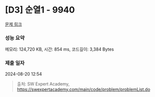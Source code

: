 # [D3] 순열1 - 9940 

[문제 링크](https://swexpertacademy.com/main/code/problem/problemDetail.do?contestProbId=AXHx23oq0REDFAXR) 

### 성능 요약

메모리: 124,720 KB, 시간: 854 ms, 코드길이: 3,384 Bytes

### 제출 일자

2024-08-20 12:54



> 출처: SW Expert Academy, https://swexpertacademy.com/main/code/problem/problemList.do
